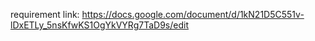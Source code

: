 requirement link: https://docs.google.com/document/d/1kN21D5C551v-lDxETLy_5nsKfwKS1OgYkVYRg7TaD9s/edit